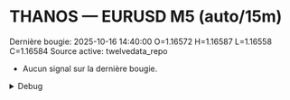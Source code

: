 # THANOS — EURUSD M5 (auto/15m)
Dernière bougie: 2025-10-16 14:40:00  O=1.16572  H=1.16587  L=1.16558  C=1.16584
Source active: twelvedata_repo

- Aucun signal sur la dernière bougie.

<details><summary>Debug</summary>

- TD_API_KEY manquant.

</details>
